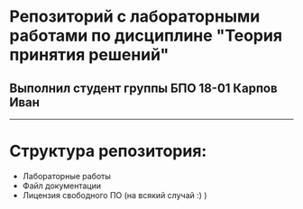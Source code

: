 # Репозиторий с лабораторными работами по дисциплине "Теория принятия решений"
## Выполнил студент группы БПО 18-01 Карпов Иван

------------------------------------------
# Структура репозитория:

- Лабораторные работы
- Файл документации
- Лицензия свободного ПО (на всякий случай :) )
